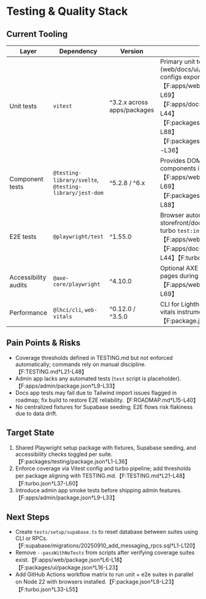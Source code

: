 # Testing & Quality Stack

## Current Tooling
| Layer | Dependency | Version | Usage | Notes |
| --- | --- | --- | --- | --- |
| Unit tests | `vitest` | ^3.2.x across apps/packages | Primary unit test runner (web/docs/ui/core) with shared configs exported from `@repo/testing`.【F:apps/web/package.json†L12-L69】【F:apps/docs/package.json†L18-L44】【F:packages/ui/package.json†L11-L88】【F:packages/testing/package.json†L1-L36】 | Several commands still pass `--passWithNoTests`; remove and enforce coverage per policy.【F:apps/web/package.json†L12-L18】【F:packages/ui/package.json†L11-L23】 |
| Component tests | `@testing-library/svelte`, `@testing-library/jest-dom` | ^5.2.8 / ^6.x | Provides DOM assertions for Svelte components in UI and web packages.【F:apps/web/package.json†L41-L69】【F:packages/ui/package.json†L59-L88】 | Ensure global setup handles rune APIs; docs/app share dependency to avoid duplication. |
| E2E tests | `@playwright/test` | ^1.55.0 | Browser automation for storefront/docs flows; integrated into turbo `test:integration`.【F:apps/web/package.json†L6-L45】【F:apps/docs/package.json†L18-L44】【F:turbo.json†L37-L52】 | Need deterministic seeding for Supabase data before running. |
| Accessibility audits | `@axe-core/playwright` | ^4.10.0 | Optional AXE scans for storefront pages during Playwright runs.【F:apps/web/package.json†L41-L69】 | Not currently invoked; integrate into CI scenario set. |
| Performance | `@lhci/cli`, `web-vitals` | ^0.12.0 / ^3.5.0 | CLI for Lighthouse regression; custom vitals instrumentation in web app.【F:package.json†L16-L23】 | Add baseline budgets and integrate into release gating. |

## Pain Points & Risks
- Coverage thresholds defined in TESTING.md but not enforced automatically; commands rely on manual discipline.【F:TESTING.md†L21-L48】
- Admin app lacks any automated tests (`test` script is placeholder).【F:apps/admin/package.json†L9-L33】
- Docs app tests may fail due to Tailwind import issues flagged in roadmap; fix build to restore E2E reliability.【F:ROADMAP.md†L15-L40】
- No centralized fixtures for Supabase seeding; E2E flows risk flakiness due to data drift.

## Target State
1. Shared Playwright setup package with fixtures, Supabase seeding, and accessibility checks toggled per suite.【F:packages/testing/package.json†L1-L36】
2. Enforce coverage via Vitest config and turbo pipeline; add thresholds per package aligning with TESTING.md.【F:TESTING.md†L21-L48】【F:turbo.json†L37-L60】
3. Introduce admin app smoke tests before shipping admin features.【F:apps/admin/package.json†L9-L33】

## Next Steps
- Create `tests/setup/supabase.ts` to reset database between suites using CLI or RPCs.【F:supabase/migrations/20250910_add_messaging_rpcs.sql†L1-L120】
- Remove `--passWithNoTests` from scripts after verifying coverage suites exist.【F:apps/web/package.json†L6-L18】【F:packages/ui/package.json†L16-L23】
- Add GitHub Actions workflow matrix to run unit + e2e suites in parallel on Node 22 with browsers installed.【F:package.json†L8-L23】【F:turbo.json†L33-L55】
